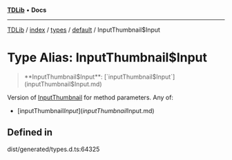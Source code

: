 [**TDLib**](../../../../../../README.md) • **Docs**

***

[TDLib](../../../../../../modules.md) / [index](../../../../../README.md) / [types](../../../README.md) / [default](../README.md) / InputThumbnail$Input

# Type Alias: InputThumbnail$Input

> **InputThumbnail$Input**: [`inputThumbnail$Input`](inputThumbnail$Input.md)

Version of [InputThumbnail](InputThumbnail-1.md) for method parameters.
Any of:
- [inputThumbnail$Input](inputThumbnail$Input.md)

## Defined in

dist/generated/types.d.ts:64325
